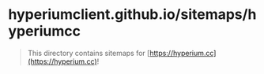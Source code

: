 # hyperiumclient.github.io/sitemaps/hyperiumcc  

> This directory contains sitemaps for [https://hyperium.cc](https://hyperium.cc)!  
